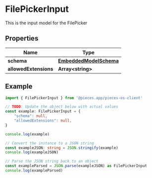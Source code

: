 
# FilePickerInput

This is the input model for the FilePicker

## Properties

Name | Type
------------ | -------------
**schema** | [**EmbeddedModelSchema**](EmbeddedModelSchema)
**allowedExtensions** | **Array&lt;string&gt;**

## Example

```typescript
import { FilePickerInput } from '@pieces.app/pieces-os-client'

// TODO: Update the object below with actual values
const example: FilePickerInput = {
    "schema": null,
    "allowedExtensions": null,
}

console.log(example)

// Convert the instance to a JSON string
const exampleJSON: string = JSON.stringify(example)
console.log(exampleJSON)

// Parse the JSON string back to an object
const exampleParsed = JSON.parse(exampleJSON) as FilePickerInput
console.log(exampleParsed)
```


